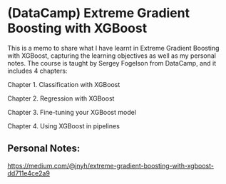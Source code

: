 # (DataCamp) Extreme Gradient Boosting with XGBoost
This is a memo to share what I have learnt in Extreme Gradient Boosting with XGBoost, capturing the learning objectives as well as my personal notes. The course is taught by Sergey Fogelson from DataCamp, and it includes 4 chapters:

Chapter 1. Classification with XGBoost

Chapter 2. Regression with XGBoost

Chapter 3. Fine-tuning your XGBoost model

Chapter 4. Using XGBoost in pipelines

## Personal Notes:
https://medium.com/@jnyh/extreme-gradient-boosting-with-xgboost-dd711e4ce2a9
